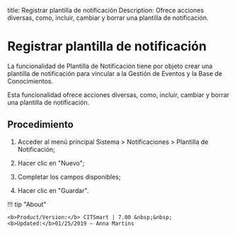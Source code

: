 title: Registrar plantilla de notificación
Description: Ofrece acciones diversas, como, incluir, cambiar y borrar una plantilla de notificación.
# Registrar plantilla de notificación


La funcionalidad de Plantilla de Notificación tiene por objeto crear una
plantilla de notificación para vincular a la Gestión de Eventos y la Base de
Conocimientos.

Esta funcionalidad ofrece acciones diversas, como, incluir, cambiar y borrar una
plantilla de notificación.

Procedimiento
-----------------

1.  Acceder al menú principal Sistema \> Notificaciones \> Plantilla de
    Notificación;

2.  Hacer clic en "Nuevo";

3.  Completar los campos disponibles;

4.  Hacer clic en "Guardar".

!!! tip "About"

    <b>Product/Version:</b> CITSmart | 7.00 &nbsp;&nbsp;
    <b>Updated:</b>01/25/2019 – Anna Martins

